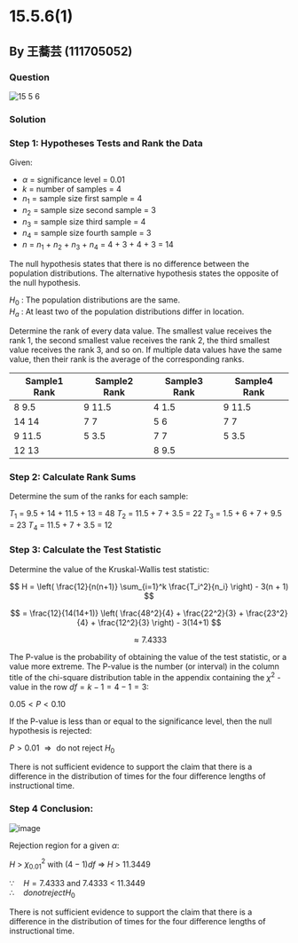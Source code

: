 # 15.5.6(1)
## By 王蕎芸 (111705052)

### Question
![15 5 6](https://github.com/HWTeng-Course/202402-Statistics/assets/170784151/537a76cf-bae9-4139-b91c-67432a324311)

### Solution

### Step 1: Hypotheses Tests and Rank the Data
Given:

- $\alpha$ = significance level = 0.01
- $k$ = number of samples = 4
-  $n_1$ = sample size first sample = 4
-  $n_2$ = sample size second sample = 3
-  $n_3$ = sample size third sample = 4
-  $n_4$ = sample size fourth sample = 3
-  $n$ = $n_1$ + $n_2$ + $n_3$ + $n_4$ = 4 + 3 + 4 + 3 = 14

The null hypothesis states that there is no difference between the population distributions. The alternative hypothesis states the opposite of the null hypothesis.

$H_0$ : The population distributions are the same.<br>
$H_a$ : At least two of the population distributions differ in location.<br>

Determine the rank of every data value. The smallest value receives the rank 1, the second smallest value receives the rank 2, the third smallest value receives the rank 3, and so on. If multiple data values have the same value, then their rank is the average of the corresponding ranks.

| Sample1   Rank     | Sample2   Rank     | Sample3   Rank     | Sample4   Rank     |
|--------------------|--------------------|--------------------|--------------------|
| 8         9.5      | 9         11.5     | 4         1.5      | 9         11.5     |
| 14        14       | 7         7        | 5         6        | 7         7        |
| 9         11.5     | 5         3.5      | 7         7        | 5         3.5      |
| 12        13       |                    | 8         9.5      |                    |

### Step 2: Calculate Rank Sums

Determine the sum of the ranks for each sample:

$T_1$ = 9.5 + 14 + 11.5 + 13 = 48
$T_2$ = 11.5 + 7 + 3.5 = 22
$T_3$ = 1.5 + 6 + 7 + 9.5 = 23
$T_4$ = 11.5 + 7 + 3.5 = 12

### Step 3: Calculate the Test Statistic

Determine the value of the Kruskal-Wallis test statistic:

$$
H = \left( \frac{12}{n(n+1)} \sum_{i=1}^k \frac{T_i^2}{n_i} \right) - 3(n + 1)
$$

$$
= \frac{12}{14(14+1)} \left( \frac{48^2}{4} + \frac{22^2}{3} + \frac{23^2}{4} + \frac{12^2}{3} \right) - 3(14+1)
$$

$$
\approx 7.4333
$$

The P-value is the probability of obtaining the value of the test statistic, or a value more extreme. The P-value is the number (or interval) in the column title of the chi-square distribution table in the appendix containing the $\chi^2$ - value in the row $df = k - 1 = 4 - 1 = 3$:

$0.05 < P < 0.10$

If the P-value is less than or equal to the significance level, then the null hypothesis is rejected:

$P > 0.01$ $\Rightarrow \text{ do not reject } H_0$

There is not sufficient evidence to support the claim that there is a difference in the distribution of times for the four difference lengths of instructional time.

### Step 4 Conclusion:

![image](https://github.com/HWTeng-Course/202402-Statistics/assets/170784151/df8c4a89-bb75-4fa4-bc1b-220850fe0a60)

Rejection region for a given $\alpha$: 

$H$ > $\chi^2_{0.01}$ with $(4 - 1)df$ $\Rightarrow$ $H$ > 11.3449

$\because\quad H = 7.4333$ and 7.4333 < 11.3449<br>
$\therefore\quad do not reject H_0$<br>

There is not sufficient evidence to support the claim that there is a difference in the distribution of times for the four difference lengths of instructional time.
